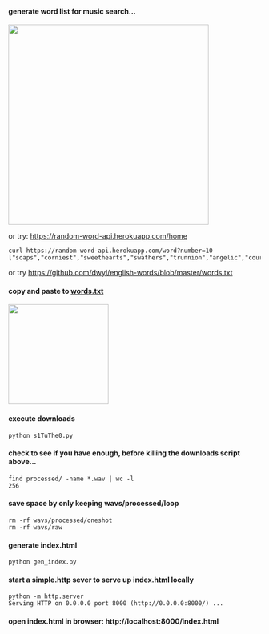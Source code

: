 
#### generate word list for music search...
<img src="https://github.com/c1earcase/tranq/assets/8038214/4ba871e8-fcac-46ed-b2d2-ebeadf753e31" width=400>

or try: https://random-word-api.herokuapp.com/home
```
curl https://random-word-api.herokuapp.com/word?number=10
["soaps","corniest","sweethearts","swathers","trunnion","angelic","courants","permeable","stream","cloddy"]
```

or try https://github.com/dwyl/english-words/blob/master/words.txt

#### copy and paste to [words.txt](words.txt)

<img src="https://github.com/c1earcase/tranq/assets/8038214/6956958d-6251-4a74-bef9-0c710448836f" width=200>

#### execute downloads

```
python s1TuThe0.py
```
#### check to see if you have enough, before killing the downloads script above...

```
find processed/ -name *.wav | wc -l
256                                  
```

#### save space by only keeping wavs/processed/loop

```
rm -rf wavs/processed/oneshot
rm -rf wavs/raw
```

#### generate index.html

```
python gen_index.py
```

#### start a simple.http sever to serve up index.html locally

```
python -m http.server
Serving HTTP on 0.0.0.0 port 8000 (http://0.0.0.0:8000/) ...
```

#### open index.html in browser: http://localhost:8000/index.html
